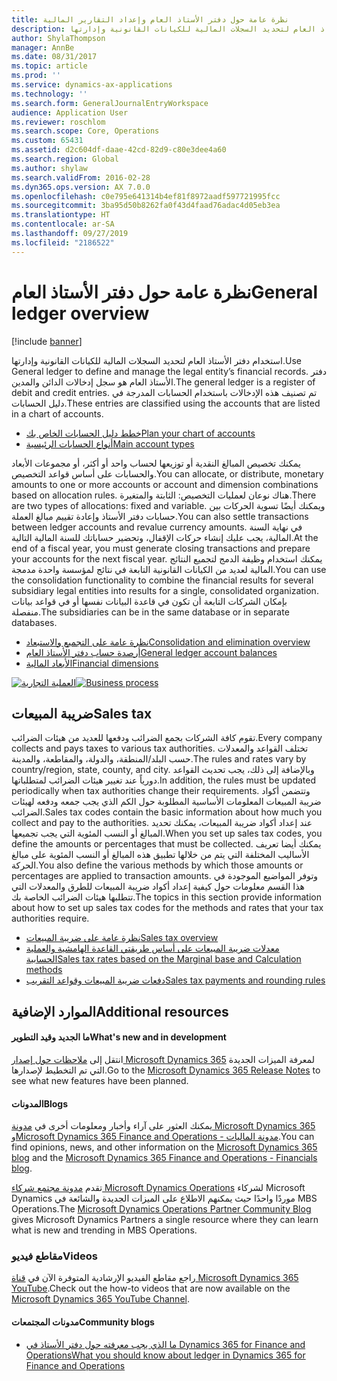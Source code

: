 ```yaml
---
title: نظرة عامة حول دفتر الأستاذ العام وإعداد التقارير المالية
description: استخدام دفتر الأستاذ العام لتحديد السجلات المالية للكيانات القانونية وإدارتها.
author: ShylaThompson
manager: AnnBe
ms.date: 08/31/2017
ms.topic: article
ms.prod: ''
ms.service: dynamics-ax-applications
ms.technology: ''
ms.search.form: GeneralJournalEntryWorkspace
audience: Application User
ms.reviewer: roschlom
ms.search.scope: Core, Operations
ms.custom: 65431
ms.assetid: d2c604df-daae-42cd-82d9-c80e3dee4a60
ms.search.region: Global
ms.author: shylaw
ms.search.validFrom: 2016-02-28
ms.dyn365.ops.version: AX 7.0.0
ms.openlocfilehash: c0e795e641314b4ef81f8972aadf597721995fcc
ms.sourcegitcommit: 3ba95d50b8262fa0f43d4faad76adac4d05eb3ea
ms.translationtype: HT
ms.contentlocale: ar-SA
ms.lasthandoff: 09/27/2019
ms.locfileid: "2186522"
---
```

# <a name="general-ledger-overview"></a><span data-ttu-id="90b82-103">نظرة عامة حول دفتر الأستاذ العام</span><span class="sxs-lookup"><span data-stu-id="90b82-103">General ledger overview</span></span>

[!include [banner](../includes/banner.md)]

<span data-ttu-id="90b82-104">استخدام دفتر الأستاذ العام لتحديد السجلات المالية للكيانات القانونية وإدارتها.</span><span class="sxs-lookup"><span data-stu-id="90b82-104">Use General ledger to define and manage the legal entity’s financial records.</span></span> <span data-ttu-id="90b82-105">دفتر الأستاذ العام هو سجل إدخالات الدائن والمدين.</span><span class="sxs-lookup"><span data-stu-id="90b82-105">The general ledger is a register of debit and credit entries.</span></span> <span data-ttu-id="90b82-106">تم تصنيف هذه الإدخالات باستخدام الحسابات المدرجة في دليل الحسابات.</span><span class="sxs-lookup"><span data-stu-id="90b82-106">These entries are classified using the accounts that are listed in a chart of accounts.</span></span> 

 - [<span data-ttu-id="90b82-107">خطط دليل الحسابات الخاص بك</span><span class="sxs-lookup"><span data-stu-id="90b82-107">Plan your chart of accounts</span></span>](plan-chart-of-accounts.md)
 - [<span data-ttu-id="90b82-108">أنواع الحسابات الرئيسية</span><span class="sxs-lookup"><span data-stu-id="90b82-108">Main account types</span></span>](main-account-types.md)

<span data-ttu-id="90b82-109">يمكنك تخصيص المبالغ النقدية أو توزيعها لحساب واحد أو أكثر، أو مجموعات الأبعاد والحسابات على أساس قواعد التخصيص.</span><span class="sxs-lookup"><span data-stu-id="90b82-109">You can allocate, or distribute, monetary amounts to one or more accounts or account and dimension combinations based on allocation rules.</span></span> <span data-ttu-id="90b82-110">هناك نوعان لعمليات التخصيص: الثابتة والمتغيرة.</span><span class="sxs-lookup"><span data-stu-id="90b82-110">There are two types of allocations: fixed and variable.</span></span> <span data-ttu-id="90b82-111">ويمكنك أيضًا تسوية الحركات بين حسابات دفتر الأستاذ وإعادة تقييم مبالغ العملة.</span><span class="sxs-lookup"><span data-stu-id="90b82-111">You can also settle transactions between ledger accounts and revalue currency amounts.</span></span> <span data-ttu-id="90b82-112">في نهاية السنة المالية، يجب عليك إنشاء حركات الإقفال، وتحضير حساباتك للسنة المالية التالية.</span><span class="sxs-lookup"><span data-stu-id="90b82-112">At the end of a fiscal year, you must generate closing transactions and prepare your accounts for the next fiscal year.</span></span> <span data-ttu-id="90b82-113">يمكنك استخدام وظيفة الدمج لتجميع النتائج المالية لعديد من الكيانات القانونية التابعة في نتائج لمؤسسة واحدة مدمجة.</span><span class="sxs-lookup"><span data-stu-id="90b82-113">You can use the consolidation functionality to combine the financial results for several subsidiary legal entities into results for a single, consolidated organization.</span></span> <span data-ttu-id="90b82-114">بإمكان الشركات التابعة أن تكون في قاعدة البيانات نفسها أو في قواعد بيانات منفصلة.</span><span class="sxs-lookup"><span data-stu-id="90b82-114">The subsidiaries can be in the same database or in separate databases.</span></span>

- [<span data-ttu-id="90b82-115">نظرة عامة على التجميع والاستبعاد</span><span class="sxs-lookup"><span data-stu-id="90b82-115">Consolidation and elimination overview</span></span>](../budgeting/consolidation-elimination-overview.md)
- [<span data-ttu-id="90b82-116">أرصدة حساب دفتر الأستاذ العام</span><span class="sxs-lookup"><span data-stu-id="90b82-116">General ledger account balances</span></span>](general-ledger-account-balances.md)
- [<span data-ttu-id="90b82-117">الأبعاد المالية</span><span class="sxs-lookup"><span data-stu-id="90b82-117">Financial dimensions</span></span>](financial-dimensions.md)

<span data-ttu-id="90b82-118">[![العملية التجارية](./media/GL-process.PNG)](./media/GL-process.PNG)</span><span class="sxs-lookup"><span data-stu-id="90b82-118">[![Business process](./media/GL-process.PNG)](./media/GL-process.PNG)</span></span>

## <a name="sales-tax"></a><span data-ttu-id="90b82-119">ضريبة المبيعات</span><span class="sxs-lookup"><span data-stu-id="90b82-119">Sales tax</span></span>
<span data-ttu-id="90b82-120">تقوم كافة الشركات بجمع الضرائب ودفعها للعديد من هيئات الضرائب.</span><span class="sxs-lookup"><span data-stu-id="90b82-120">Every company collects and pays taxes to various tax authorities.</span></span> <span data-ttu-id="90b82-121">تختلف القواعد والمعدلات حسب البلد/المنطقة، والدولة، والمقاطعة، والمدينة.</span><span class="sxs-lookup"><span data-stu-id="90b82-121">The rules and rates vary by country/region, state, county, and city.</span></span>
<span data-ttu-id="90b82-122">وبالإضافة إلى ذلك، يجب تحديث القواعد دورياً عند تغيير هيئات الضرائب لمتطلباتها.</span><span class="sxs-lookup"><span data-stu-id="90b82-122">In addition, the rules must be updated periodically when tax authorities change their requirements.</span></span> <span data-ttu-id="90b82-123">وتتضمن أكواد ضريبة المبيعات المعلومات الأساسية المطلوبة حول الكم الذي يجب جمعه ودفعه لهيئات الضرائب.</span><span class="sxs-lookup"><span data-stu-id="90b82-123">Sales tax codes contain the basic information about how much you collect and pay to the authorities.</span></span> <span data-ttu-id="90b82-124">عند إعداد أكواد ضريبة المبيعات، يمكنك تحديد المبالغ أو النسب المئوية التي يجب تجميعها.</span><span class="sxs-lookup"><span data-stu-id="90b82-124">When you set up sales tax codes, you define the amounts or percentages that must be collected.</span></span> <span data-ttu-id="90b82-125">يمكنك أيضا تعريف الأساليب المختلفة التي يتم من خلالها تطبيق هذه المبالغ أو النسب المئوية على مبالغ الحركة.</span><span class="sxs-lookup"><span data-stu-id="90b82-125">You also define the various methods by which those amounts or percentages are applied to transaction amounts.</span></span> <span data-ttu-id="90b82-126">وتوفر المواضيع الموجودة في هذا القسم معلومات حول كيفية إعداد أكواد ضريبة المبيعات للطرق والمعدلات التي تتطلبها هيئات الضرائب الخاصة بك.</span><span class="sxs-lookup"><span data-stu-id="90b82-126">The topics in this section provide information about how to set up sales tax codes for the methods and rates that your tax authorities require.</span></span>

 - [<span data-ttu-id="90b82-127">نظرة عامة على ضريبة المبيعات</span><span class="sxs-lookup"><span data-stu-id="90b82-127">Sales tax overview</span></span>](indirect-taxes-overview.md)
 - [<span data-ttu-id="90b82-128">معدلات ضريبة المبيعات على أساس طريقتي القاعدة الهامشية والعملية الحسابية</span><span class="sxs-lookup"><span data-stu-id="90b82-128">Sales tax rates based on the Marginal base and Calculation methods</span></span>](marginal-base-field.md)
 - [<span data-ttu-id="90b82-129">دفعات ضريبة المبيعات وقواعد التقريب</span><span class="sxs-lookup"><span data-stu-id="90b82-129">Sales tax payments and rounding rules</span></span>](round-sales-tax-payments.md)


## <a name="additional-resources"></a><span data-ttu-id="90b82-130">الموارد الإضافية</span><span class="sxs-lookup"><span data-stu-id="90b82-130">Additional resources</span></span>

#### <a name="whats-new-and-in-development"></a><span data-ttu-id="90b82-131">ما الجديد وقيد التطوير</span><span class="sxs-lookup"><span data-stu-id="90b82-131">What's new and in development</span></span>

<span data-ttu-id="90b82-132">انتقل إلى [ملاحظات حول إصدار Microsoft Dynamics 365](https://go.microsoft.com/fwlink/?linkid=2010158) لمعرفة الميزات الجديدة التي تم التخطيط لإصدارها.</span><span class="sxs-lookup"><span data-stu-id="90b82-132">Go to the [Microsoft Dynamics 365 Release Notes](https://go.microsoft.com/fwlink/?linkid=2010158) to see what new features have been planned.</span></span> 

#### <a name="blogs"></a><span data-ttu-id="90b82-133">المدونات</span><span class="sxs-lookup"><span data-stu-id="90b82-133">Blogs</span></span>

<span data-ttu-id="90b82-134">يمكنك العثور على آراء وأخبار ومعلومات أخرى في [مدونة Microsoft Dynamics 365](https://community.dynamics.com/b/msftdynamicsblog?c=Enterprise) و[Microsoft Dynamics 365 Finance and Operations - مدونة الماليات](https://community.dynamics.com/365/financeandoperations/b/financials).</span><span class="sxs-lookup"><span data-stu-id="90b82-134">You can find opinions, news, and other information on the [Microsoft Dynamics 365 blog](https://community.dynamics.com/b/msftdynamicsblog?c=Enterprise) and the [Microsoft Dynamics 365 Finance and Operations - Financials blog](https://community.dynamics.com/365/financeandoperations/b/financials).</span></span>

<span data-ttu-id="90b82-135">تقدم [مدونة مجتمع شركاء Microsoft Dynamics Operations](https://community.dynamics.com/partner/b/operationspartnercommunityblog) لشركاء Microsoft Dynamics موردًا واحدًا حيث يمكنهم الاطلاع على الميزات الجديدة والشائعة في MBS Operations.</span><span class="sxs-lookup"><span data-stu-id="90b82-135">The [Microsoft Dynamics Operations Partner Community Blog](https://community.dynamics.com/partner/b/operationspartnercommunityblog) gives Microsoft Dynamics Partners a single resource where they can learn what is new and trending in MBS Operations.</span></span>

### <a name="videos"></a><span data-ttu-id="90b82-136">مقاطع فيديو</span><span class="sxs-lookup"><span data-stu-id="90b82-136">Videos</span></span>

<span data-ttu-id="90b82-137">راجع مقاطع الفيديو الإرشادية المتوفرة الآن في [قناة Microsoft Dynamics 365 YouTube](https://www.youtube.com/channel/UCJGCg4rB3QSs8y_1FquelBQ).</span><span class="sxs-lookup"><span data-stu-id="90b82-137">Check out the how-to videos that are now available on the [Microsoft Dynamics 365 YouTube Channel](https://www.youtube.com/channel/UCJGCg4rB3QSs8y_1FquelBQ).</span></span>

#### <a name="community-blogs"></a><span data-ttu-id="90b82-138">مدونات المجتمعات</span><span class="sxs-lookup"><span data-stu-id="90b82-138">Community blogs</span></span>

- [<span data-ttu-id="90b82-139">ما الذي يجب معرفته حول دفتر الأستاذ في Dynamics 365 for Finance and Operations</span><span class="sxs-lookup"><span data-stu-id="90b82-139">What you should know about ledger in Dynamics 365 for Finance and Operations</span></span>](https://financefunction.tech/2018/04/29/what-you-should-know-about-ledger-in-dynamics-365-for-finance-and-operations)

